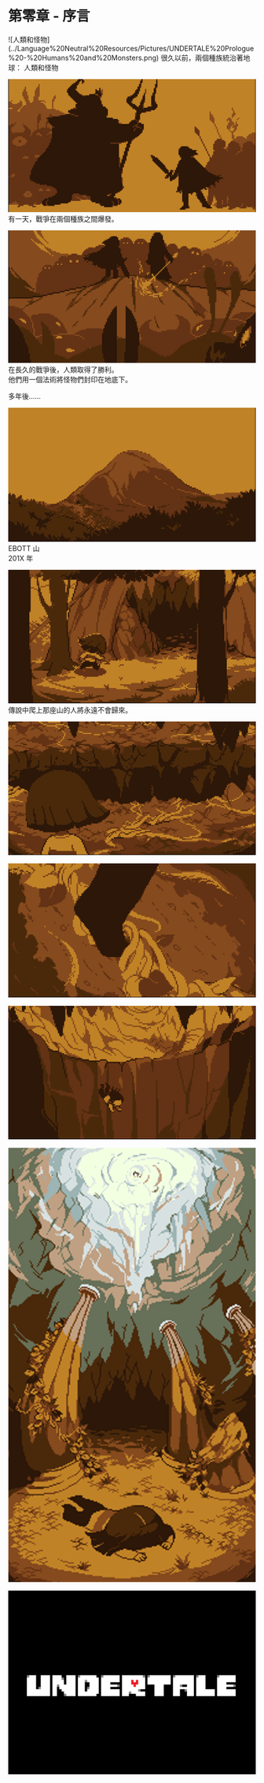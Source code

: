 # 第零章 - 序言
<div id="prologue">
![人類和怪物](../Language%20Neutral%20Resources/Pictures/UNDERTALE%20Prologue%20-%20Humans%20and%20Monsters.png)  
很久以前，兩個種族統治著地球：  
人類和怪物

![戰爭在兩個種族之間爆發](../Language%20Neutral%20Resources/Pictures/UNDERTALE%20Prologue%20-%20War%20Broke%20Out%20between%20Two%20Races.png)  
有一天，戰爭在兩個種族之間爆發。

![人類取得了勝利](../Language%20Neutral%20Resources/Pictures/UNDERTALE%20Prologue%20-%20the%20Humans%20Were%20Victorious.png)  
在長久的戰爭後，人類取得了勝利。  
他們用一個法術將怪物們封印在地底下。

多年後……

![EBOTT 山](../Language%20Neutral%20Resources/Pictures/UNDERTALE%20Prologue%20-%20Mt.%20EBOTT%20201X.png)  
EBOTT 山  
201X 年

![那個傳說](../Language%20Neutral%20Resources/Pictures/UNDERTALE%20Prologue%20-%20Legend.png)  
傳說中爬上那座山的人將永遠不會歸來。

![巨洞](../Language%20Neutral%20Resources/Pictures/UNDERTALE%20Prologue%20-%20Giant%20Hole.png)

![被藤蔓絆倒](../Language%20Neutral%20Resources/Pictures/UNDERTALE%20Prologue%20-%20Tripped%20by%20Vines.png)

![掉落](../Language%20Neutral%20Resources/Pictures/UNDERTALE%20Prologue%20-%20Fallen.png)

![掉落的孩子](../Language%20Neutral%20Resources/Pictures/UNDERTALE%20Prologue%20-%20Fallen%20Kid%28enlarged%203x%29.png)

![UNDERTALE 遊戲標題畫面](../Language%20Neutral%20Resources/Pictures/UNDERTALE%20Title.png)
</div>
